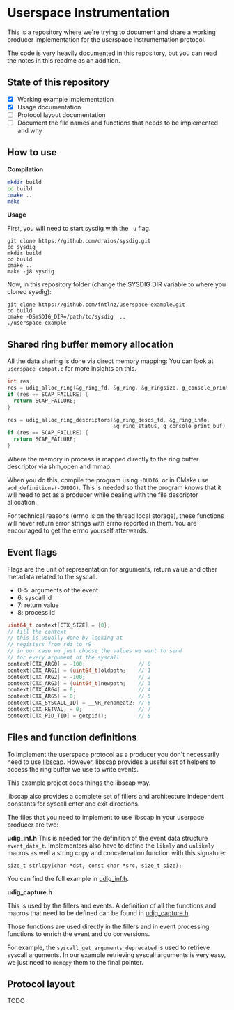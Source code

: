 # Userspace Instrumentation

This is a repository where we're trying to document and share
a working producer implementation for the userspace instrumentation protocol.

The code is very heavily documented in this repository, but you can
read the notes in this readme as an addition.

## State of this repository

- [x] Working example implementation
- [x] Usage documentation
- [ ] Protocol layout documentation
- [ ] Document the file names and functions that needs to be implemented and why

## How to use

**Compilation**

```bash
mkdir build
cd build
cmake ..
make
```

**Usage**

First, you will need to start sysdig with the `-u` flag.

```
git clone https://github.com/draios/sysdig.git
cd sysdig
mkdir build
cd build
cmake ..
make -j8 sysdig
```

Now, in this repository folder (change the SYSDIG DIR variable to where you cloned sysdig):

```
git clone https://github.com/fntlnz/userspace-example.git
cd build
cmake -DSYSDIG_DIR=/path/to/sysdig  ..
./userspace-example
```

## Shared ring buffer memory allocation

All the data sharing is done via direct memory mapping:
You can look at `userspace_compat.c` for more insights on this.

```c
int res;
res = udig_alloc_ring(&g_ring_fd, &g_ring, &g_ringsize, g_console_print_buf);
if (res == SCAP_FAILURE) {
  return SCAP_FAILURE;
}

res = udig_alloc_ring_descriptors(&g_ring_descs_fd, &g_ring_info,
                                  &g_ring_status, g_console_print_buf);
if (res == SCAP_FAILURE) {
  return SCAP_FAILURE;
}
```

Where the memory in process is mapped directly to the ring buffer descriptor via shm_open and mmap.

When you do this, compile the program using `-DUDIG`, or in CMake use `add_definitions(-DUDIG)`.
This is needed so that the program knows that it will need to act as a producer while dealing with the
file descriptor allocation.

For technical reasons (errno is on the thread local storage), these functions will never
return error strings with errno reported in them. You are encouraged to get the errno yourself afterwards.

## Event flags

Flags are the unit of representation for arguments, return value and other metadata related
to the syscall.

- 0-5: arguments of the event
- 6: syscall id
- 7: return value
- 8: process id
 
```c
uint64_t context[CTX_SIZE] = {0};
// fill the context
// this is usually done by looking at
// registers from rdi to r9
// in our case we just choose the values we want to send
// for every argument of the syscall
context[CTX_ARG0] = -100;                 // 0
context[CTX_ARG1] = (uint64_t)oldpath;    // 1
context[CTX_ARG2] = -100;                 // 2
context[CTX_ARG3] = (uint64_t)newpath;    // 3
context[CTX_ARG4] = 0;                    // 4
context[CTX_ARG5] = 0;                    // 5
context[CTX_SYSCALL_ID] = __NR_renameat2; // 6
context[CTX_RETVAL] = 0;                  // 7
context[CTX_PID_TID] = getpid();          // 8
```

## Files and function definitions

To implement the userspace protocol as a producer you don't
necessarily need to use [libscap](https://github.com/draios/sysdig/tree/dev/userspace/libscap).
However, libscap provides a useful set of helpers to access the ring buffer we use to write events.

This example project does things the libscap way.

libscap also provides a complete set of fillers and architecture independent constants for syscall
enter and exit directions.

The files that you need to implement to use libscap in your userpace producer are two:

**udig_inf.h**
This is needed for the definition of the event data structure `event_data_t`.
Implementors also have to define the `likely` and `unlikely` macros as well a
string copy and concatenation function with this signature:

```
size_t strlcpy(char *dst, const char *src, size_t size);
```

You can find the full example in [udig_inf.h](/udig_inf.h).

**udig_capture.h**

This is used by the fillers and events.
A definition of all the functions and macros that need to be defined
can be found in [udig_capture.h](udig_capture.h).

Those functions are used directly in the fillers and in event processing functions
to enrich the event and do conversions.

For example, the `syscall_get_arguments_deprecated` is used to retrieve syscall arguments.
In our example retrieving syscall arguments is very easy, we just need to `memcpy` them to
the final pointer.

## Protocol layout

TODO
